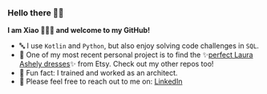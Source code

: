 ### Hello there 👋🏼 
**I am Xiao 👩🏻‍💻 and welcome to my GitHub!**

- 🔤 I use `Kotlin` and `Python`, but also enjoy solving code challenges in `SQL`.
- 🍳 One of my most recent personal project is to find the ✨[perfect Laura Ashely dresses](https://github.com/xiaoella/find_my_laura_ashley)✨ from Etsy. Check out my other repos too!
- 📐 Fun fact: I trained and worked as an architect.
- 🤝 Please feel free to reach out to me on: [LinkedIn](https://www.linkedin.com/in/xiao-ella-ma/)
